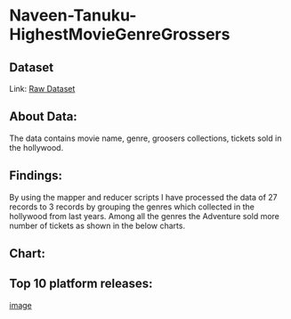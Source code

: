 # Naveen-Tanuku-HighestMovieGenreGrossers
## Dataset
Link: [Raw Dataset](https://www.kaggle.com/johnharshith/hollywood-theatrical-market-synopsis-1995-to-2021?select=HighestGrossers.csv)

## About Data: 
The data contains movie name, genre, groosers collections, tickets sold in the hollywood.

## Findings: 
By using the mapper and reducer scripts I have processed the data of 27 records to 3 records by grouping the genres which collected in the hollywood from last years. Among all the genres the Adventure sold more number of tickets as shown in the below charts.

## Chart: 
## Top 10 platform releases: 
[image](https://github.com/NaveenTanuku/Naveen-piping-map-reduce/blob/master/Capture.PNG)
